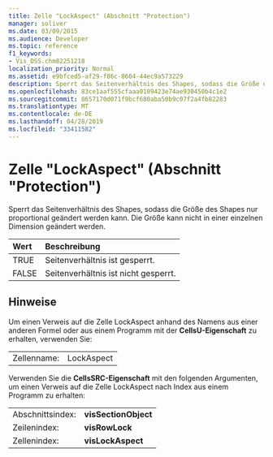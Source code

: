 ```yaml
---
title: Zelle "LockAspect" (Abschnitt "Protection")
manager: soliver
ms.date: 03/09/2015
ms.audience: Developer
ms.topic: reference
f1_keywords:
- Vis_DSS.chm82251218
localization_priority: Normal
ms.assetid: e9bfced5-af29-f86c-8604-44ec9a573229
description: Sperrt das Seitenverhältnis des Shapes, sodass die Größe des Shapes nur proportional geändert werden kann. Die Größe kann nicht in einer einzelnen Dimension geändert werden.
ms.openlocfilehash: 83ce1aaf555cfaaa0109423e74ae930450b4c1e2
ms.sourcegitcommit: 8657170d071f9bcf680aba50b9c07f2a4fb82283
ms.translationtype: MT
ms.contentlocale: de-DE
ms.lasthandoff: 04/28/2019
ms.locfileid: "33411582"
---
```

# <a name="lockaspect-cell-protection-section"></a>Zelle "LockAspect" (Abschnitt "Protection")

Sperrt das Seitenverhältnis des Shapes, sodass die Größe des Shapes nur proportional geändert werden kann. Die Größe kann nicht in einer einzelnen Dimension geändert werden.
  
|**Wert**|**Beschreibung**|
|:-----|:-----|
| TRUE  <br/> | Seitenverhältnis ist gesperrt.  <br/> |
| FALSE  <br/> | Seitenverhältnis ist nicht gesperrt.  <br/> |
   
## <a name="remarks"></a>Hinweise

Um einen Verweis auf die Zelle LockAspect anhand des Namens aus einer anderen Formel oder aus einem Programm mit der **CellsU-Eigenschaft** zu erhalten, verwenden Sie: 
  
|||
|:-----|:-----|
| Zellenname:  <br/> | LockAspect  <br/> |
   
Verwenden Sie die **CellsSRC-Eigenschaft** mit den folgenden Argumenten, um einen Verweis auf die Zelle LockAspect nach Index aus einem Programm zu erhalten: 
  
|||
|:-----|:-----|
| Abschnittsindex:  <br/> |**visSectionObject** <br/> |
| Zeilenindex:  <br/> |**visRowLock** <br/> |
| Zellenindex:  <br/> |**visLockAspect** <br/> |
   

